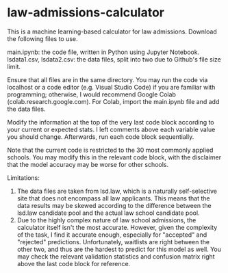 # law-admissions-calculator

This is a machine learning-based calculator for law admissions. Download the following files to use.

main.ipynb: the code file, written in Python using Jupyter Notebook.
lsdata1.csv, lsdata2.csv: the data files, split into two due to Github's file size limit.

Ensure that all files are in the same directory. You may run the code via localhost or a code editor
(e.g. Visual Studio Code) if you are familiar with programming; otherwise, I would recommend
Google Colab (colab.research.google.com). For Colab, import the main.ipynb file and add the data files.

Modify the information at the top of the very last code block according to your current or expected stats. I left 
comments above each variable value you should change. Afterwards, run each code block sequentially.

Note that the current code is restricted to the 30 most commonly applied schools. You may modify this in the relevant
code block, with the disclaimer that the model accuracy may be worse for other schools.

Limitations:
1. The data files are taken from lsd.law, which is a naturally self-selective site that does not encompass all law applicants.
   This means that the data results may be skewed according to the difference between the lsd.law candidate pool and the actual
   law school candidate pool.
2. Due to the highly complex nature of law school admissions, the calculator itself isn't the most accurate. However, given the
   complexity of the task, I find it accurate enough, especially for "accepted" and "rejected" predictions. Unfortunately, waitlists
   are right between the other two, and thus are the hardest to predict for this model as well. You may check the relevant
   validation statistics and confusion matrix right above the last code block for reference. 
